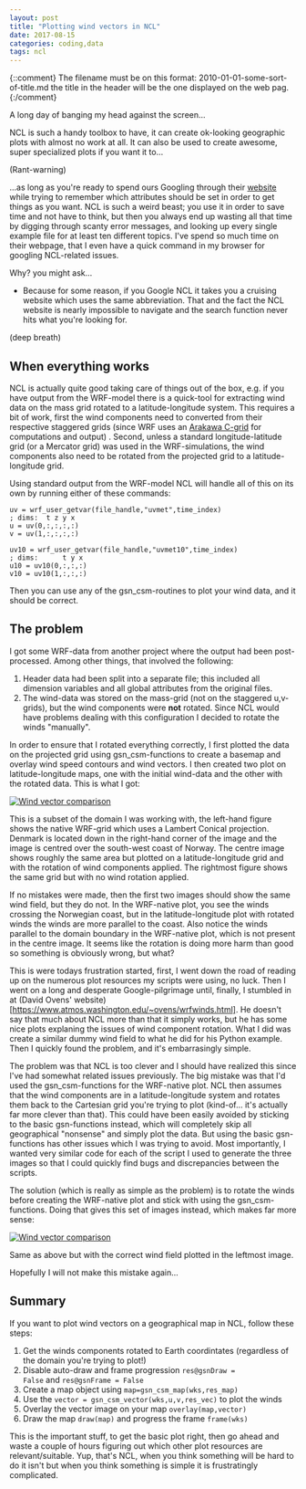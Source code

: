 ```yaml
---
layout: post
title: "Plotting wind vectors in NCL"
date: 2017-08-15
categories: coding,data
tags: ncl
---
```

{::comment}
The filename must be on this format:
2010-01-01-some-sort-of-title.md
the title in the header will be the one displayed on the web pag.
{:/comment}

A long day of banging my head against the screen...

NCL is such a handy toolbox to have,
it can create ok-looking geographic plots with almost no work at all.
It can also be used to create awesome, super specialized plots if you want it to...

(Rant-warning)

...as long as you're ready to spend ours Googling through their
[website](https://www.ncl.ucar.edu/)
while trying to remember which attributes should be set in order to get things as you want.
NCL is such a weird beast;
you use it in order to save time and not have to think, 
but then you always end up wasting all that time by digging through scanty error messages,
and looking up every single example file for at least ten different topics.
I've spend so much time on their webpage,
that I even have a quick command in my browser for googling NCL-related issues.

Why? you might ask...

- Because for some reason, if you Google NCL it takes you a cruising website which uses the same abbreviation.
That and the fact the NCL website is nearly impossible to navigate and the search function never hits what you're looking for.

(deep breath)

## When everything works
NCL is actually quite good taking care of things out of the box,
e.g. if you have output from the WRF-model there is a quick-tool for extracting
wind data on the mass grid rotated to a latitude-longitude system.
This requires a bit of work,
first the wind components need to converted from their respective staggered grids
(since WRF uses an
[Arakawa C-grid](https://www.myroms.org/wiki/Numerical_Solution_Technique)
for computations and output) .
Second, unless a standard longitude-latitude grid (or a Mercator grid)
was used in the WRF-simulations,
the wind components also need to be rotated from the projected grid
to a latitude-longitude grid.

Using standard output from the WRF-model NCL will handle all of this on its own
by running either of these commands:
~~~ ncl
uv = wrf_user_getvar(file_handle,"uvmet",time_index)
; dims:  t z y x
u = uv(0,:,:,:,:)
v = uv(1,:,:,:,:)
~~~

~~~ ncl
uv10 = wrf_user_getvar(file_handle,"uvmet10",time_index)
; dims:      t y x
u10 = uv10(0,:,:,:)
v10 = uv10(1,:,:,:)
~~~

Then you can use any of the gsn_csm-routines to plot your wind data,
and it should be correct.

## The problem
I got some WRF-data from another project where the output had been post-processed.
Among other things, that involved the following:
1. Header data had been split into a separate file;
    this included all dimension variables and all global attributes from the original files.
2. The wind-data was stored on the mass-grid (not on the staggered u,v-grids),
    but the wind components were **not** rotated.
Since NCL would have problems dealing with this configuration
I decided to rotate the winds "manually".

In order to ensure that I rotated everything correctly,
I first plotted the data on the projected grid using gsn\_csm-functions
to create a basemap and overlay wind speed contours and wind vectors.
I then created two plot on latitude-longitude maps, one with the initial wind-data
and the other with the rotated data. This is what I got:

<a href="{{ site.baseurl }}/assets/blogposts/2016-08-15/winds_1.png"
data-title="Wind vector comparison"
data-lightbox="winds_1.png">
<img src="{{ site.baseurl }}/assets/blogposts/2016-08-15/winds_1.png"
title="Wind vector comparison">
</a>

This is a subset of the domain I was working with,
the left-hand figure shows the native WRF-grid which uses a Lambert Conical projection.
Denmark is located down in the right-hand corner of the image
and the image is centred over the south-west coast of Norway.
The centre image shows roughly the same area but plotted on a latitude-longitude grid
and with the rotation of wind components applied.
The rightmost figure shows the same grid but with no wind rotation applied.

If no mistakes were made, then the first two images should show the same wind field,
but they do not.
In the WRF-native plot, you see the winds crossing the Norwegian coast,
but in the latitude-longitude plot with rotated winds the winds are more parallel to the coast.
Also notice the winds parallel to the domain boundary in the WRF-native plot,
which is not present in the centre image.
It seems like the rotation is doing more harm than good so something is obviously wrong, but what?

This is were todays frustration started, first,
I went down the road of reading up on the numerous plot resources my scripts were using, no luck.
Then I went on a long and desperate Google-pilgrimage until, finally,
I stumbled in at
(David Ovens' website)[https://www.atmos.washington.edu/~ovens/wrfwinds.html].
He doesn't say that much about NCL more than that it simply works,
but he has some nice plots explaning the issues of wind component rotation.
What I did was create a similar dummy wind field to what he did for his Python example.
Then I quickly found the problem, and it's embarrasingly simple.

The problem was that NCL is too clever
and I should have realized this since I've had somewhat related issues previously.
The big mistake was that I'd used the gsn\_csm-functions for the WRF-native plot.
NCL then assumes that the wind components are in a latitude-longitude system
and rotates them back to the Cartesian grid you're trying to plot
(kind-of... it's actually far more clever than that).
This could have been easily avoided by sticking to the basic gsn-functions instead,
which will completely skip all geographical "nonsense" and simply plot the data.
But using the basic gsn-functions has other issues which I was trying to avoid.
Most importantly, I wanted very similar code for each of the script I used to generate
the three images so that I could quickly find bugs and discrepancies between the scripts.

The solution (which is really as simple as the problem) is to rotate the winds
before creating the WRF-native plot and stick with using the gsn\_csm-functions.
Doing that gives this set of images instead, which makes far more sense:

<a href="{{ site.baseurl }}/assets/blogposts/2016-08-15/winds_2.png"
data-title="Wind vector comparison"
data-lightbox="winds_1.png">
<img src="{{ site.baseurl }}/assets/blogposts/2016-08-15/winds_2.png"
title="Wind vector comparison">
</a>

Same as above but with the correct wind field plotted in the leftmost image.

Hopefully I will not make this mistake again...

## Summary
If you want to plot wind vectors on a geographical map in NCL,
follow these steps:
1. Get the winds components rotated to Earth coordintates
    (regardless of the domain you're trying to plot!)
2. Disable auto-draw and frame progression
    <code>res@gsnDraw = False</code> and <code>res@gsnFrame = False</code>
2. Create a map object using <code>map=gsn_csm_map(wks,res_map)</code>
3. Use the <code>vector = gsn_csm_vector(wks,u,v,res_vec)</code> to plot the winds
4. Overlay the vector image on your map <code>overlay(map,vector)</code>
5. Draw the map <code>draw(map)</code> and progress the frame <code>frame(wks)</code>

This is the important stuff, to get the basic plot right,
then go ahead and waste a couple of hours figuring out which other plot resources are relevant/suitable.
Yup, that's NCL,
when you think something will be hard to do it isn't
but when you think something is simple it is frustratingly complicated.

